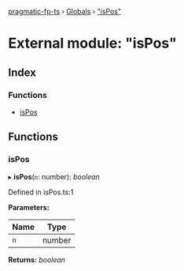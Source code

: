[pragmatic-fp-ts](../README.md) › [Globals](../globals.md) › ["isPos"](_ispos_.md)

# External module: "isPos"

## Index

### Functions

* [isPos](_ispos_.md#ispos)

## Functions

###  isPos

▸ **isPos**(`n`: number): *boolean*

Defined in isPos.ts:1

**Parameters:**

Name | Type |
------ | ------ |
`n` | number |

**Returns:** *boolean*
